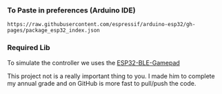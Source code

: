 ### To Paste in preferences (Arduino IDE)
```
https://raw.githubusercontent.com/espressif/arduino-esp32/gh-pages/package_esp32_index.json
```

### Required Lib
To simulate the controller we uses the [ESP32-BLE-Gamepad](https://github.com/lemmingDev/ESP32-BLE-Gamepad)

This project not is a really important thing to you. I made him to complete my annual grade and on GitHub is more fast to pull/push the code.
